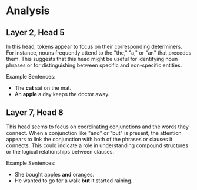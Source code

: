 # Analysis

## Layer 2, Head 5

In this head, tokens appear to focus on their corresponding determiners. For instance, nouns frequently attend to the "the," "a," or "an" that precedes them. This suggests that this head might be useful for identifying noun phrases or for distinguishing between specific and non-specific entities.

Example Sentences:
- The **cat** sat on the mat.
- An **apple** a day keeps the doctor away.

## Layer 7, Head 8

This head seems to focus on coordinating conjunctions and the words they connect. When a conjunction like "and" or "but" is present, the attention appears to link the conjunction with both of the phrases or clauses it connects. This could indicate a role in understanding compound structures or the logical relationships between clauses.

Example Sentences:
- She bought apples **and** oranges.
- He wanted to go for a walk **but** it started raining.
